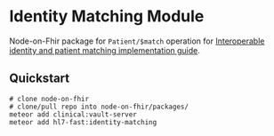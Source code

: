 # Identity Matching Module

Node-on-Fhir package for `Patient/$match` operation for [Interoperable identity and patient matching implementation guide](http://build.fhir.org/ig/HL7/fhir-identity-matching-ig/).

## Quickstart

```
# clone node-on-fhir
# clone/pull repo into node-on-fhir/packages/
meteor add clinical:vault-server
meteor add hl7-fast:identity-matching
```

